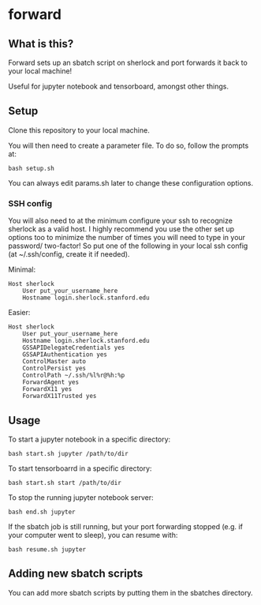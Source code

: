 # forward

## What is this?

Forward sets up an sbatch script on sherlock and port forwards it back to your local machine! 

Useful for jupyter notebook and tensorboard, amongst other things.

## Setup

Clone this repository to your local machine.

You will then need to create a parameter file.  To do so, follow the prompts at:

`bash setup.sh`

You can always edit params.sh later to change these configuration options.

### SSH config

You will also need to at the minimum configure your ssh to recognize sherlock as
a valid host.  I highly recommend you use the other set up options too to
minimize the number of times you will need to type in your password/ two-factor!
So put one of the following in your local ssh config (at ~/.ssh/config, create
it if needed).

Minimal:

```
Host sherlock
    User put_your_username_here
    Hostname login.sherlock.stanford.edu
```

Easier:

```
Host sherlock
    User put_your_username_here
    Hostname login.sherlock.stanford.edu
    GSSAPIDelegateCredentials yes
    GSSAPIAuthentication yes
    ControlMaster auto
    ControlPersist yes
    ControlPath ~/.ssh/%l%r@%h:%p
    ForwardAgent yes
    ForwardX11 yes
    ForwardX11Trusted yes
```


## Usage

To start a jupyter notebook in a specific directory:

`bash start.sh jupyter /path/to/dir`

To start tensorboarrd in a specific directory:

`bash start.sh start /path/to/dir`

To stop the running jupyter notebook server:

`bash end.sh jupyter`

If the sbatch job is still running, but your port forwarding stopped (e.g. if
your computer went to sleep), you can resume with:

`bash resume.sh jupyter`

## Adding new sbatch scripts

You can add more sbatch scripts by putting them in the sbatches directory.

